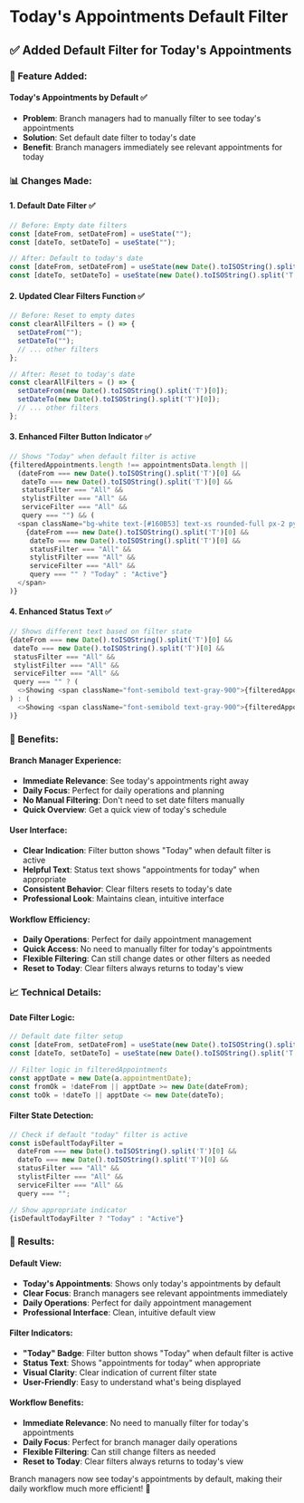 # Today's Appointments Default Filter

## ✅ **Added Default Filter for Today's Appointments**

### **🎯 Feature Added:**

#### **Today's Appointments by Default** ✅
- **Problem**: Branch managers had to manually filter to see today's appointments
- **Solution**: Set default date filter to today's date
- **Benefit**: Branch managers immediately see relevant appointments for today

### **📊 Changes Made:**

#### **1. Default Date Filter** ✅
```javascript
// Before: Empty date filters
const [dateFrom, setDateFrom] = useState("");
const [dateTo, setDateTo] = useState("");

// After: Default to today's date
const [dateFrom, setDateFrom] = useState(new Date().toISOString().split('T')[0]);
const [dateTo, setDateTo] = useState(new Date().toISOString().split('T')[0]);
```

#### **2. Updated Clear Filters Function** ✅
```javascript
// Before: Reset to empty dates
const clearAllFilters = () => {
  setDateFrom("");
  setDateTo("");
  // ... other filters
};

// After: Reset to today's date
const clearAllFilters = () => {
  setDateFrom(new Date().toISOString().split('T')[0]);
  setDateTo(new Date().toISOString().split('T')[0]);
  // ... other filters
};
```

#### **3. Enhanced Filter Button Indicator** ✅
```javascript
// Shows "Today" when default filter is active
{filteredAppointments.length !== appointmentsData.length || 
  (dateFrom === new Date().toISOString().split('T')[0] && 
   dateTo === new Date().toISOString().split('T')[0] && 
   statusFilter === "All" && 
   stylistFilter === "All" && 
   serviceFilter === "All" && 
   query === "") && (
  <span className="bg-white text-[#160B53] text-xs rounded-full px-2 py-1 ml-1 font-medium">
    {dateFrom === new Date().toISOString().split('T')[0] && 
     dateTo === new Date().toISOString().split('T')[0] && 
     statusFilter === "All" && 
     stylistFilter === "All" && 
     serviceFilter === "All" && 
     query === "" ? "Today" : "Active"}
  </span>
)}
```

#### **4. Enhanced Status Text** ✅
```javascript
// Shows different text based on filter state
{dateFrom === new Date().toISOString().split('T')[0] && 
 dateTo === new Date().toISOString().split('T')[0] && 
 statusFilter === "All" && 
 stylistFilter === "All" && 
 serviceFilter === "All" && 
 query === "" ? (
  <>Showing <span className="font-semibold text-gray-900">{filteredAppointments.length}</span> appointments for <span className="font-semibold text-blue-600">today</span></>
) : (
  <>Showing <span className="font-semibold text-gray-900">{filteredAppointments.length}</span> of <span className="font-semibold text-gray-900">{appointmentsData.length}</span> appointments</>
)}
```

### **🎯 Benefits:**

#### **Branch Manager Experience:**
- **Immediate Relevance**: See today's appointments right away
- **Daily Focus**: Perfect for daily operations and planning
- **No Manual Filtering**: Don't need to set date filters manually
- **Quick Overview**: Get a quick view of today's schedule

#### **User Interface:**
- **Clear Indication**: Filter button shows "Today" when default filter is active
- **Helpful Text**: Status text shows "appointments for today" when appropriate
- **Consistent Behavior**: Clear filters resets to today's date
- **Professional Look**: Maintains clean, intuitive interface

#### **Workflow Efficiency:**
- **Daily Operations**: Perfect for daily appointment management
- **Quick Access**: No need to manually filter for today's appointments
- **Flexible Filtering**: Can still change dates or other filters as needed
- **Reset to Today**: Clear filters always returns to today's view

### **📈 Technical Details:**

#### **Date Filter Logic:**
```javascript
// Default date filter setup
const [dateFrom, setDateFrom] = useState(new Date().toISOString().split('T')[0]);
const [dateTo, setDateTo] = useState(new Date().toISOString().split('T')[0]);

// Filter logic in filteredAppointments
const apptDate = new Date(a.appointmentDate);
const fromOk = !dateFrom || apptDate >= new Date(dateFrom);
const toOk = !dateTo || apptDate <= new Date(dateTo);
```

#### **Filter State Detection:**
```javascript
// Check if default "today" filter is active
const isDefaultTodayFilter = 
  dateFrom === new Date().toISOString().split('T')[0] && 
  dateTo === new Date().toISOString().split('T')[0] && 
  statusFilter === "All" && 
  stylistFilter === "All" && 
  serviceFilter === "All" && 
  query === "";

// Show appropriate indicator
{isDefaultTodayFilter ? "Today" : "Active"}
```

### **🎉 Results:**

#### **Default View:**
- **Today's Appointments**: Shows only today's appointments by default
- **Clear Focus**: Branch managers see relevant appointments immediately
- **Daily Operations**: Perfect for daily appointment management
- **Professional Interface**: Clean, intuitive default view

#### **Filter Indicators:**
- **"Today" Badge**: Filter button shows "Today" when default filter is active
- **Status Text**: Shows "appointments for today" when appropriate
- **Visual Clarity**: Clear indication of current filter state
- **User-Friendly**: Easy to understand what's being displayed

#### **Workflow Benefits:**
- **Immediate Relevance**: No need to manually filter for today's appointments
- **Daily Focus**: Perfect for branch manager daily operations
- **Flexible Filtering**: Can still change filters as needed
- **Reset to Today**: Clear filters always returns to today's view

Branch managers now see today's appointments by default, making their daily workflow much more efficient! 🎉
